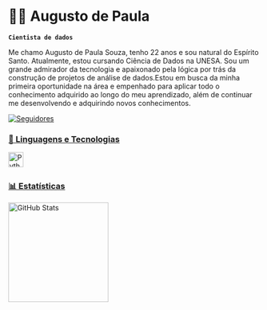 # 👨‍💻 Augusto de Paula

**`Cientista de dados`**

Me chamo Augusto de Paula Souza, tenho 22 anos e sou natural do Espírito Santo. Atualmente, estou cursando Ciência de Dados na UNESA. Sou um grande admirador da tecnologia e apaixonado pela lógica por trás da construção de projetos de análise de dados.Estou em busca da minha primeira oportunidade na área e empenhado para aplicar todo o conhecimento adquirido ao longo do meu aprendizado, além de continuar me desenvolvendo e adquirindo novos conhecimentos.

<a href="https://github.com/Larissakich?tab=followers">
        <img 
            alt="Seguidores" 
            title="Me siga no GitHub" 
            src="https://custom-icon-badges.demolab.com/github/followers/August-PS?color=236ad3&labelColor=1155ba&style=for-the-badge&logo=github&label=Seguidores&logoColor=white"
</p>


### 🤖 Linguagens e Tecnologias


<img 
    align="left" 
    alt="Python" 
    title="Python"
    width="30px" 
    style="padding-right: 10px;" 
    src="https://cdn.jsdelivr.net/gh/devicons/devicon@latest/icons/python/python-original.svg" 
/>

<br/>
<br/>


### 📊 Estatísticas

<p>
  <img 
    align="left" 
    alt="GitHub Stats" 
    height="200" 
    style="padding-right: 10px;" 
    src="https://github-readme-stats.vercel.app/api?username=August-PS&show_icons=true&theme=tokyonight&include_all_commits=true&locale=pt-br" 
  />


